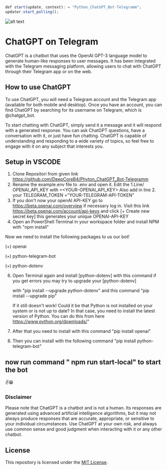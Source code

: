 ```javascript
def start(update, context): = "Python_ChatGPT_Bot-Telegramm"; 
updater.start_polling();
``` 
![alt text][logo] 
 
[logo]:https://github.com/DeepCoreB4/Phyton_ChatGPT_Bot-Telegramm/blob/master/microBot.jpg "MicroBot DeepCore"
# ChatGPT on Telegram
ChatGPT is a chatbot that uses the OpenAI GPT-3 language model to generate human-like responses to user messages. It has been integrated with the Telegram messaging platform, allowing users to chat with ChatGPT through their Telegram app or on the web.

## How to use ChatGPT
To use ChatGPT, you will need a Telegram account and the Telegram app (available for both mobile and desktop). Once you have an account, you can find ChatGPT by searching for its username on Telegram, which is @chatgpt_bot.

To start chatting with ChatGPT, simply send it a message and it will respond with a generated response. You can ask ChatGPT questions, have a conversation with it, or just have fun chatting. ChatGPT is capable of understanding and responding to a wide variety of topics, so feel free to engage with it on any subject that interests you.

## Setup in VSCODE
1.  Clone Repositori from given link
    https://github.com/DeepCoreB4/Phyton_ChatGPT_Bot-Telegramm
2.  Rename the example.env file to .env and open it. Edit the 1.Line/ OPENAI_API_KEY with =<YOUR-OPENAI_API_KEY>
    Also add in line 2. your TELEGRAM_TOKEN ="YOUR-TELEGRAM-API-TOKEN"
3.  If you don't now your openAI API-KEY go to https://beta.openai.com/overview if necessary log in. Visit this link
    https://beta.openai.com/account/api-keys and click [+ Create new secret key] 
    this generates your unique OPENAI-API-KEY
4.  Open an PowerShell Terminal in your workspace folder and install NPM with "npm install"

Now we need to install the following packages to us our bot!

(+) openai

(+) python-telegram-bot

(+) python-dotenv

6.  Open Terminal again and install [python-dotenv] with this command <pip install python-dotenv> 
    if you get errors you may try to upgrade your [python-dotenv] 

    with "pip install --upgrade python-dotenv" and this command "pip install --upgrade pip"

    If it still doesn't work! Could it be that Python is not installed on your system or is not up to date? In that case, you need to install the latest version of Python. You can do this from here https://www.python.org/downloads/"

7.  After that you need to install with this command "pip install openai"  
8.  Then you can install with the following command "pip install python-telegram-bot"

## now run command " npm run start-local" to start the bot

✌️😁

### Disclaimer
Please note that ChatGPT is a chatbot and is not a human. Its responses are generated using advanced artificial intelligence algorithms, but it may not always produce responses that are accurate, appropriate, or sensitive to your individual circumstances. Use ChatGPT at your own risk, and always use common sense and good judgment when interacting with it or any other chatbot.
## License

This repository is licensed under the [MIT License](LICENSE).
